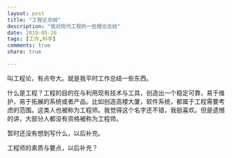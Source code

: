 ```yaml
---
layout: post
title: "工程论总纲"
description: "我对现代工程的一些理论总结"
date: 2019-05-26
tags: [工作,科学]
comments: true
share: true

---
```


叫工程论，有点夸大。就是我平时工作总结一些东西。

什么是工程？工程的目的在与利用现有技术与工具，创造出一个稳定可靠，易于维护，易于拓展的系统或者产品。比如创造高楼大厦，软件系统，都属于工程需要考虑的范围。这类人也被称为工程师。我觉得这个名字还不错，我挺喜欢。但是遗憾的讲，大部分人都没有资格被称为工程师。

暂时还没有想到写什么，以后补充。

工程师的素质与要点，以后补充？

